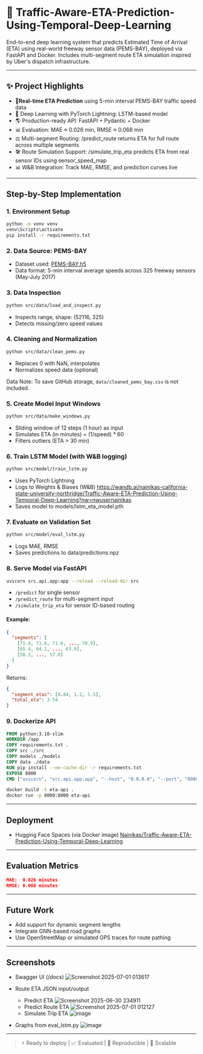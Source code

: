 # 🚦 Traffic-Aware-ETA-Prediction-Using-Temporal-Deep-Learning
End-to-end deep learning system that predicts Estimated Time of Arrival (ETA) using real-world freeway sensor data (PEMS-BAY), deployed via FastAPI and Docker. Includes multi-segment route ETA simulation inspired by Uber's dispatch infrastructure.

---

## ✨ Project Highlights

* 📅**Real-time ETA Prediction** using 5-min interval PEMS-BAY traffic speed data
* 🧠 Deep Learning with PyTorch Lightning: LSTM-based model
* 🌎 Production-ready API: FastAPI + Pydantic + Docker
* 📊 Evaluation: MAE ≈ 0.026 min, RMSE ≈ 0.068 min
* ⚖️ Multi-segment Routing: /predict_route returns ETA for full route across multiple segments
* 🛠️ Route Simulation Support: /simulate_trip_eta predicts ETA from real sensor IDs using sensor_speed_map
* 📊 W&B Integration: Track MAE, RMSE, and prediction curves live

---

## Step-by-Step Implementation

### 1. Environment Setup

```bash
python -m venv venv
venv\Scripts\activate
pip install -r requirements.txt
```

### 2. Data Source: PEMS-BAY

* Dataset used: [PEMS-BAY.h5](https://zenodo.org/record/4263971)
* Data format: 5-min interval average speeds across 325 freeway sensors (May-July 2017)

### 3. Data Inspection

```bash
python src/data/load_and_inspect.py
```

* Inspects range, shape: (52116, 325)
* Detects missing/zero speed values

### 4. Cleaning and Normalization

```bash
python src/data/clean_pems.py
```

* Replaces 0 with NaN, interpolates
* Normalizes speed data (optional)

Data Note:
To save GitHub storage, `data/cleaned_pems_bay.csv` is not included.

### 5. Create Model Input Windows

```bash
python src/data/make_windows.py
```

* Sliding window of 12 steps (1 hour) as input
* Simulates ETA (in minutes) = (1/speed) \* 60
* Filters outliers (ETA > 30 min)

### 6. Train LSTM Model (with W&B logging)

```bash
python src/model/train_lstm.py
```

* Uses PyTorch Lightning
* Logs to Weights & Biases (W&B)
    https://wandb.ai/nainikas-california-state-university-northridge/Traffic-Aware-ETA-Prediction-Using-Temporal-Deep-Learning?nw=nwusernainikas
* Saves model to models/lstm\_eta\_model.pth

### 7. Evaluate on Validation Set

```bash
python src/model/eval_lstm.py
```

* Logs MAE, RMSE
* Saves predictions to data/predictions.npz

### 8. Serve Model via FastAPI

```bash
uvicorn src.api.app:app --reload --reload-dir src
```

* `/predict` for single sensor
* `/predict_route` for multi-segment input
* `/simulate_trip_eta` for sensor ID-based routing

#### Example:

```json
{
  "segments": [
    [71.4, 71.6, 71.6, ..., 70.9],
    [65.4, 64.1, ..., 63.9],
    [58.3, ..., 57.8]
  ]
}
```

Returns:

```json
{
  "segment_etas": [0.84, 1.2, 1.5],
  "total_eta": 3.54
}
```

### 9. Dockerize API

```dockerfile
FROM python:3.10-slim
WORKDIR /app
COPY requirements.txt .
COPY src ./src
COPY models ./models
COPY data ./data
RUN pip install --no-cache-dir -r requirements.txt
EXPOSE 8000
CMD ["uvicorn", "src.api.app:app", "--host", "0.0.0.0", "--port", "8000"]
```

```bash
docker build -t eta-api .
docker run -p 8000:8000 eta-api
```

---

## Deployment

* Hugging Face Spaces (via Docker image)
[Nainikas/Traffic-Aware-ETA-Prediction-Using-Temporal-Deep-Learning](https://huggingface.co/spaces/Nainikas/Traffic-Aware-ETA-Prediction-Using-Temporal-Deep-Learning)
---

## Evaluation Metrics

```json
MAE:  0.026 minutes
RMSE: 0.068 minutes
```

---

## Future Work

* Add support for dynamic segment lengths
* Integrate GNN-based road graphs
* Use OpenStreetMap or simulated GPS traces for route pathing

---

## Screenshots 

* Swagger UI (/docs)
  ![Screenshot 2025-07-01 013617](https://github.com/user-attachments/assets/e51787f8-bc91-4a83-8a84-5efd786884da)

* Route ETA JSON input/output
    * Predict ETA
  ![Screenshot 2025-06-30 234911](https://github.com/user-attachments/assets/cd0dafda-87ed-46fc-9fa2-663d87fe2c0b)
    * Predict Route ETA
  ![Screenshot 2025-07-01 012127](https://github.com/user-attachments/assets/351af1d2-68f1-4201-aa83-7a359e4b0595)
    * Simulate Trip ETA
  ![image](https://github.com/user-attachments/assets/d4b3256a-70d1-4e3c-8d49-37c0e4d9b832)


* Graphs from eval\_lstm.py
  ![image](https://github.com/user-attachments/assets/cb6862f9-49e5-45cf-b848-016f2b58c2a6)

---

> ⚡ Ready to deploy | 📈 Evaluated | 📆 Reproducible | 🚀 Scalable
